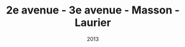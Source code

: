 ---
title: 2e avenue - 3e avenue - Masson - Laurier
date: '2013'
type: ruelle_verte
district: rosemont
position: { lng: -73.57442466858416, lat: 45.54568931929688 }
---